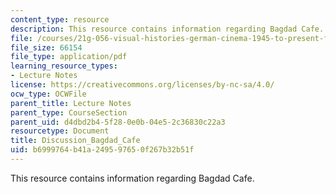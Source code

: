 ```yaml
---
content_type: resource
description: This resource contains information regarding Bagdad Cafe.
file: /courses/21g-056-visual-histories-german-cinema-1945-to-present-fall-2003/b6999764b41a249597650f267b32b51f_MIT21G_056F03_bagdad_cafe.pdf
file_size: 66154
file_type: application/pdf
learning_resource_types:
- Lecture Notes
license: https://creativecommons.org/licenses/by-nc-sa/4.0/
ocw_type: OCWFile
parent_title: Lecture Notes
parent_type: CourseSection
parent_uid: d4dbd2b4-5f28-0e0b-04e5-2c36830c22a3
resourcetype: Document
title: Discussion_Bagdad_Cafe
uid: b6999764-b41a-2495-9765-0f267b32b51f
---
```

This resource contains information regarding Bagdad Cafe.